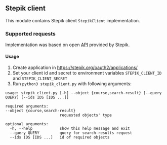 ## Stepik client

This module contains Stepik client ``StepikClient`` implementation.

### Supported requests

Implementation was based on open [API](https://stepik.org/api/docs/) provided by Stepik.

#### Usage
1. Create application in https://stepik.org/oauth2/applications/
2. Set your client id and secret to environment variables `STEPIK_CLIENT_ID` and `STEPIK_CLIENT_SECRET`
3. Run `python3 stepik_client.py` with following arguments:
```
usage: stepik_client.py [-h] --object {course,search-result} [--query QUERY] [--ids IDS [IDS ...]]

required arguments:
--object {course,search-result} 
                        requested objects' type

optional arguments:
  -h, --help            show this help message and exit
  --query QUERY         query for search-results request
  --ids IDS [IDS ...]   id of required objects
```
